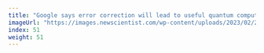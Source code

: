 ```yaml
---
title: "Google says error correction will lead to useful quantum computers"
imageUrl: "https://images.newscientist.com/wp-content/uploads/2023/02/23125456/SEI_145464808.jpg?width=600"
index: 51
weight: 51
---
```

